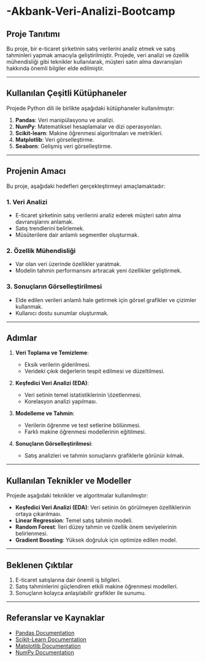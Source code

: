 # -Akbank-Veri-Analizi-Bootcamp

## Proje Tanıtımı
Bu proje, bir e-ticaret şirketinin satış verilerini analiz etmek ve satış tahminleri yapmak amacıyla geliştirilmiştir. Projede, veri analizi ve özellik mühendisliği gibi teknikler kullanılarak, müşteri satın alma davranışları hakkında önemli bilgiler elde edilmiştir.

---

## Kullanılan Çeşitli Kütüphaneler
Projede Python dili ile birlikte aşağıdaki kütüphaneler kullanılmıştır:

1. **Pandas**: Veri manipülasyonu ve analizi.
2. **NumPy**: Matematiksel hesaplamalar ve dizi operasyonları.
3. **Scikit-learn**: Makine öğrenmesi algoritmaları ve metrikleri.
4. **Matplotlib**: Veri görselleştirme.
5. **Seaborn**: Gelişmiş veri görselleştirme.

---

## Projenin Amacı
Bu proje, aşağıdaki hedefleri gerçekleştirmeyi amaçlamaktadır:

### 1. Veri Analizi
- E-ticaret şirketinin satış verilerini analiz ederek müşteri satın alma davranışlarını anlamak.
- Satış trendlerini belirlemek.
- Müsüterilere dair anlamlı segmentler oluşturmak.

### 2. Özellik Mühendisliği
- Var olan veri üzerinde özellikler yaratmak.
- Modelin tahmin performansını artıracak yeni özellikler geliştirmek.

### 3. Sonuçların Görselleştirilmesi
- Elde edilen verileri anlamlı hale getirmek için görsel grafikler ve çizimler kullanmak.
- Kullanıcı dostu sunumlar oluşturmak.

---

## Adımlar
1. **Veri Toplama ve Temizleme**:
   - Eksik verilerin giderilmesi.
   - Verideki çıkık değerlerin tespit edilmesi ve düzeltilmesi.

2. **Keşfedici Veri Analizi (EDA)**:
   - Veri setinin temel istatistiklerinin \özetlenmesi.
   - Korelasyon analizi yapılması.

3. **Modelleme ve Tahmin**:
   - Verilerin öğrenme ve test setlerine bölünmesi.
   - Farklı makine öğrenmesi modellerinin eğitilmesi.

4. **Sonuçların Görselleştirilmesi**:
   - Satış analizleri ve tahmin sonuçlarını grafiklerle görünür kılmak.

---

## Kullanılan Teknikler ve Modeller
Projede aşağıdaki teknikler ve algoritmalar kullanılmıştır:

- **Keşfedici Veri Analizi (EDA)**: Veri setinin ön görülmeyen özelliklerinin ortaya çıkarılması.
- **Linear Regression**: Temel satış tahmin modeli.
- **Random Forest**: İleri düzey tahmin ve özellik önem seviyelerinin belirlenmesi.
- **Gradient Boosting**: Yüksek doğruluk için optimize edilen model.

---

## Beklenen Çıktılar
1. E-ticaret satışlarına dair önemli iş bilgileri.
2. Satış tahminlerini güçlendiren etkili makine öğrenmesi modelleri.
3. Sonuçların kolayca anlaşılabilir grafikler ile sunumu.

---

## Referanslar ve Kaynaklar
- [Pandas Documentation](https://pandas.pydata.org/docs/)
- [Scikit-Learn Documentation](https://scikit-learn.org/stable/)
- [Matplotlib Documentation](https://matplotlib.org/stable/contents.html)
- [NumPy Documentation](https://numpy.org/doc/stable/)





